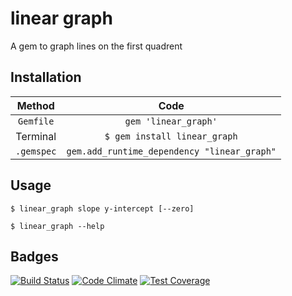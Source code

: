 # linear graph
A gem to graph lines on the first quadrent
## Installation

| Method |Code|
|:------:|:---------:|
|`Gemfile`|`gem 'linear_graph'`
|Terminal|`$ gem install linear_graph`|
|`.gemspec`|`gem.add_runtime_dependency "linear_graph"`|
## Usage
`$ linear_graph slope y-intercept [--zero]`


`$ linear_graph --help`
## Badges
[![Build Status](https://travis-ci.org/Zrp200/linear_graph.svg?branch=master)](https://travis-ci.org/Zrp200/linear_graph)
[![Code Climate](https://codeclimate.com/github/Zrp200/linear_graph/badges/gpa.svg)](https://codeclimate.com/github/Zrp200/linear_graph)
[![Test Coverage](https://codeclimate.com/github/Zrp200/linear_graph/badges/coverage.svg)](https://codeclimate.com/github/Zrp200/linear_graph)
